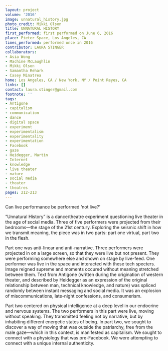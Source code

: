 ```yaml
---
layout: project
volume: '2016'
image: unnatural_history.jpg
photo_credit: Mikki Olson
title: UNNATURAL HISTORY
first_performed: first performed on June 6, 2016
place: Pieter Space, Los Angeles, CA
times_performed: performed once in 2016
contributor: LAURA STINGER
collaborators:
- Asia Wong
- Machine McLaughlin
- Mikki Olson
- Samantha Rehark
- Casey Minatrea
home: Los Angeles, CA / New York, NY / Point Reyes, CA
links: []
contact: laura.stinger@gmail.com
footnote: ''
tags:
- Antigone
- capitalism
- communication
- dance
- digital space
- experiment
- experimentalism
- experimentality
- experimentation
- Facebook
- gaze
- Heidegger, Martin
- Internet
- knowledge
- live theater
- nature
- social media
- theater
- theatres
pages: 212-213
---
```


Can live performance be performed ‘not live?’

“Unnatural History” is a dance/theatre experiment questioning live theater in the age of social media. Three of five performers were projected from their bedrooms—the stage of the 21st century. Exploring the seismic shift in how we transmit meaning, the piece was in two parts: part one virtual, part two in the flesh.

Part one was anti-linear and anti-narrative. Three performers were projected in on a large screen, so that they were live but not present. They were performing somewhere else and shown on stage by live-feed. One performer was live in the space and interacted with these tech specters. Image reigned supreme and moments occured without meaning stretched between them. Text from Antigone (written during the origination of western theater, and described by Heidegger as an expression of the original relationship between man, technical knowledge, and nature) was spliced randomly between instant messaging and social media. It was an explosion of miscommunications, late-night confessions, and consumerism.

Part two centered on physical intelligence at a deep level in our endocrine and nervous systems. The two performers in this part were live, moving without speaking. They transmitted feeling not by narrative, but by inhabiting different energetic states of being. In part two, we sought to discover a way of moving that was outside the patriarchy, free from the male gaze—which in this context, is manifested as capitalism. We sought to connect with a physiology that was pre-Facebook. We were attempting to connect with a unique internal authenticity.

